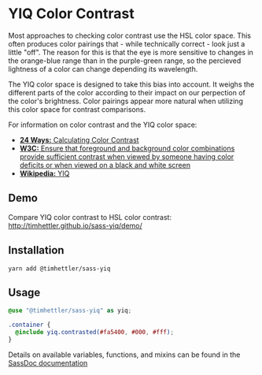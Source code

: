 # YIQ Color Contrast

Most approaches to checking color contrast use the HSL color space. This often produces color pairings that - while technically correct - look just a little "off". The reason for this is that the eye is more sensitive to changes in the orange-blue range than in the purple-green range, so the percieved lightness of a color can change depending its wavelength.

The YIQ color space is designed to take this bias into account. It weighs the different parts of the color according to their impact on our perpection of the color's brightness. Color pairings appear more natural when utilizing this color space for contrast comparisons.

For information on color contrast and the YIQ color space:

- [**24 Ways:** Calculating Color Contrast](http://24ways.org/2010/calculating-color-contrast/)
- [**W3C:** Ensure that foreground and background color combinations provide sufficient contrast when viewed by someone having color deficits or when viewed on a black and white screen](http://www.w3.org/TR/AERT#color-contrast)
- [**Wikipedia:** YIQ](http://en.wikipedia.org/wiki/YIQ)

## Demo

Compare YIQ color contrast to HSL color contrast: http://timhettler.github.io/sass-yiq/demo/

## Installation

```
yarn add @timhettler/sass-yiq
```

## Usage

```scss
@use "@timhettler/sass-yiq" as yiq;

.container {
  @include yiq.contrasted(#fa5400, #000, #fff);
}
```

Details on available variables, functions, and mixins can be found in the [SassDoc documentation](http://timhettler.github.io/sass-yiq/)
